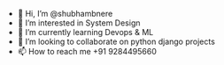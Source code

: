 - 👋 Hi, I’m @shubhambnere
- 👀 I’m interested in System Design
- 🌱 I’m currently learning Devops & ML 
- 💞️ I’m looking to collaborate on python django projects
- 📫 How to reach me +91 9284495660

<!---
shubhambnere/shubhambnere is a ✨ special ✨ repository because its `README.md` (this file) appears on your GitHub profile.
You can click the Preview link to take a look at your changes.
--->
